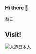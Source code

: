 ### Hi there 👋
ねこ



## Visit!

[![人造日本人](https://mikanixonable.github.io/banner.png)](https://mikanixonable.github.io/)



<!--
**Mikanixonable/Mikanixonable** is a ✨ _special_ ✨ repository because its `README.md` (this file) appears on your GitHub profile.

Here are some ideas to get you started:

- 🔭 I’m currently working on ...
- 🌱 I’m currently learning ...
- 👯 I’m looking to collaborate on ...
- 🤔 I’m looking for help with ...
- 💬 Ask me about ...
- 📫 How to reach me: ...
- 😄 Pronouns: ...
- ⚡ Fun fact: ...
-->
